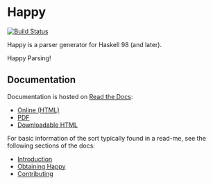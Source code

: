 # Happy

[![Build Status](https://github.com/simonmar/happy/actions/workflows/haskell-ci.yml/badge.svg)](https://github.com/simonmar/happy/actions)

Happy is a parser generator for Haskell 98 (and later).

Happy Parsing!

## Documentation

Documentation is hosted on [Read the Docs](https://haskell-happy.readthedocs.io):

- [Online (HTML)](https://haskell-happy.readthedocs.io)
- [PDF](https://haskell-happy.readthedocs.io/_/downloads/en/latest/pdf/)
- [Downloadable HTML](https://haskell-happy.readthedocs.io/_/downloads/en/latest/htmlzip/)

For basic information of the sort typically found in a read-me, see the following sections of the docs:

- [Introduction](https://haskell-happy.readthedocs.io/en/latest/introduction.html)
- [Obtaining Happy](https://haskell-happy.readthedocs.io/en/latest/obtaining.html)
- [Contributing](https://haskell-happy.readthedocs.io/en/latest/contributing.html)
